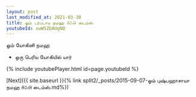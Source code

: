 ```yaml
---
layout: post
last_modified_at: 2021-03-30
title: ஓம் டர்படாய நமஹ ௧௦௮ டைம்ஸ்
youtubeId: xwW5ZDAUgNQ
---
```

 
 
 ஓம் யோகினி நமஹ  
 
 -  ஒரு பெரிய யோகியில் யார் 
 
  
 
  
 
 
 
 
 
 


{% include youtubePlayer.html id=page.youtubeId %}
 
[Next]({{ site.baseurl }}{% link  split2/_posts/2015-09-07-ஓம் புஷ்பஹாசாயா நமஹ ௧௦௮ டைம்ஸ்.md%})
 
